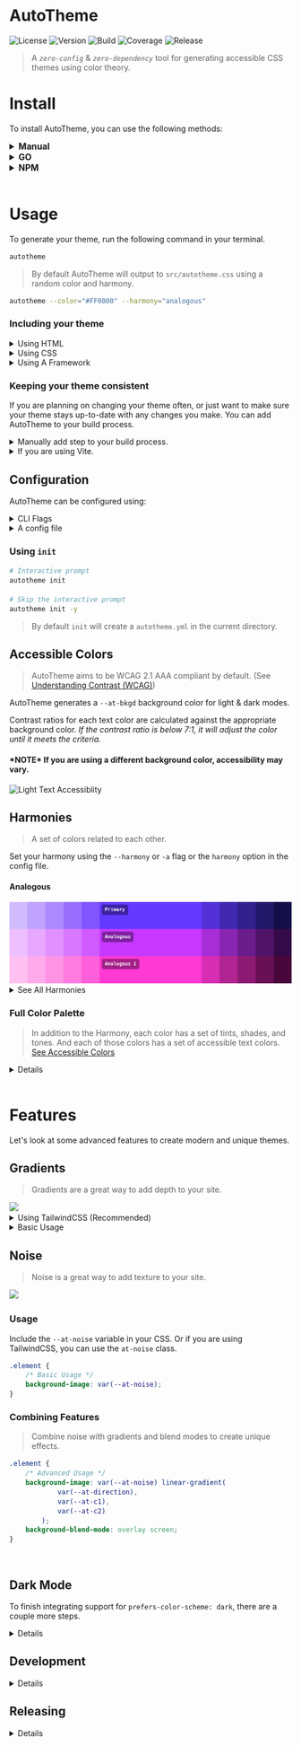 # AutoTheme

![License]()
![Version]()
![Build]()
![Coverage]()
![Release]()

> A _`zero-config`_ & _`zero-dependency`_ tool for generating accessible CSS themes using color theory.

<!--
<details>
<summary><b>Contents</b></summary>

-   [Install](#install)
-   [Usage](#usage)
-   [Configuring](#configuring)
-   [CLI](#cli)
-   [Roadmap](#roapmap)

</details> -->

# Install

To install AutoTheme, you can use the following methods:

<details>
<summary style="font-size:1.1em; font-weight:bold;">Manual</summary>

#### Automatic Install (Recommended)

> `install.sh` will detect your system and download the appropriate binary.

<details>
<summary>For Linux/macOS (or Windows using Git Bash/WSL):</summary>

```bash
curl -sL https://raw.githubusercontent.com/username/repo/main/install.sh | bash
```

</details>

<details>
<summary>For Windows (PowerShell):</summary>

```powershell
Invoke-WebRequest -Uri "https://raw.githubusercontent.com/username/repo/main/install.ps1" -OutFile "install.ps1"; ./install.ps1
```

</details>

#### Manual Install

> Download the appropriate binary for your system from the [releases page](https://github.com/damienbullis/autotheme/releases).

</details>

<details>
<summary style="font-size:1.1em; font-weight:bold;">GO</summary>

```bash

```

</details>

<details>
<summary style="font-size:1.1em; font-weight:bold;">NPM</summary>

```bash

```

</details>

<br>

# Usage

To generate your theme, run the following command in your terminal.

```bash
autotheme
```

> By default AutoTheme will output to `src/autotheme.css` using a random color and harmony.

```bash
autotheme --color="#FF0000" --harmony="analogous"
```

### Including your theme

<details>
<summary>Using HTML</summary>

> Include the generated CSS file in your HTML.

```html
<link rel="stylesheet" href="./src/autotheme.css" />
```

</details>

<details>
<summary>Using CSS</summary>

> Include the generated CSS file in your main.

```css
@import "./autotheme.css";
```

</details>

<details>
<summary>Using A Framework</summary>

> If you are using a framework like React, Vue, or Angular, you can include the CSS file in your main component.

```js
import "./src/index.css";
```

</details>

### Keeping your theme consistent

If you are planning on changing your theme often, or just want to make sure your theme stays up-to-date with any changes you make.
You can add AutoTheme to your build process.

<details>
<summary>Manually add step to your build process.</summary>

> Could be as simple as adding

```bash
&& autotheme <ARGS>
```

</details>

<details>
<summary>If you are using Vite.</summary>

> See [AutoTheme Vite Plugin]() for more information.

-   [ ] Command to generate the plugin

</details>

</details>

## Configuration

AutoTheme can be configured using:

<details>
<summary>CLI Flags</summary>

<br>

| Long        | Short | Type      | Description                                                            |
| ----------- | ----- | --------- | ---------------------------------------------------------------------- |
| `--color`   | `-c`  | `string`  | The primary color of the theme.                                        |
| `--harmony` | `-a`  | `string`  | The harmony of the theme. See [Harmonies] for accepted harmony values. |
| `--output`  | `-o`  | `string`  | The output file path. (default=./src/autotheme.css)                    |
| `--config`  |       | `string`  | Path to your AutoTheme config file. (default=./autotheme.yml)          |
| `--preview` |       | `boolean` | Generate a preview.html to preview the theme.                          |
| `--silent`  | `-s`  | `boolean` | Suppress all output from AutoTheme.                                    |
| `--version` | `-v`  | `boolean` | Display version.                                                       |
| `--help`    | `-h`  | `boolean` | Display help.                                                          |

</details>

<details>
<summary>A config file</summary>

```yml
# autotheme.yml

color: "#FF0000"
harmony: "analogous"
scalar: 1.618
# Finish this section
```

> [Full Config](docs/autotheme.config.yml)

</details>

### Using `init`

```bash
# Interactive prompt
autotheme init

# Skip the interactive prompt
autotheme init -y
```

> By default `init` will create a `autotheme.yml` in the current directory.

## Accessible Colors

> AutoTheme aims to be WCAG 2.1 AAA compliant by default. (See [Understanding Contrast (WCAG)](https://www.w3.org/WAI/WCAG21/Understanding/contrast-enhanced.html))

AutoTheme generates a `--at-bkgd` background color for light & dark modes.

Contrast ratios for each text color are calculated against the appropriate background color.
_If the contrast ratio is below 7:1, it will adjust the color until it meets the criteria._

#### \*NOTE\* If you are using a different background color, accessibility may vary.

<picture>
  <source media="(prefers-color-scheme: dark)" srcset="./docs/assets/text-dark.png">
  <img alt="Light Text Accessiblity" src="./docs/assets/text-light.png">
</picture>

## Harmonies

> A set of colors related to each other.

Set your harmony using the `--harmony` or `-a` flag or the `harmony` option in the config file.

#### Analogous

<img src="docs/assets/analogous2.png" />

<details>
<summary>See All Harmonies</summary>

#### Split-Complementary

<img src="docs/assets/split-complementary.png" />

#### Complementary

<img src="docs/assets/complementary.png" />

#### Triadic

<img src="docs/assets/triadic.png" />

#### Tetradic

<img src="docs/assets/tetradic.png" />

#### Square

<img src="docs/assets/square.png" />

#### Rectangle

<img src="docs/assets/rectangle.png" />

<!-- #### Lunar Eclipse -->

<!-- <img src="docs/assets/lunar-eclipse.png" /> -->

#### Aurelian

<img src="docs/assets/aurelian.png" />

#### Bi Polar

<img src="docs/assets/bi-polar.png" />

#### Retrograde

<img src="docs/assets/retrograde.png" />

<br>

> All examples are using `#6439FF` to illustrate the differences in harmonies.

</details>

### Full Color Palette

> In addition to the Harmony, each color has a set of tints, shades, and tones. And each of those colors has a set of accessible text colors. [See Accessible Colors](#accessible-colors)

<details>

<img src="docs/assets/harmony-details.png" />

Each color in the Harmony consists of:

-   **1 primary** color
-   **5 tints** (L1, ..., L5)
-   **5 shades** (D1, ..., D5)
-   **4 tones** (G1, ..., G4)

</details>

<br>

# Features

Let's look at some advanced features to create modern and unique themes.

## Gradients

> Gradients are a great way to add depth to your site.

<img src="docs/assets/gradients.png">

<details>
<summary>Using TailwindCSS (Recommended)</summary>

> AutoTheme intregrates directly with Tailwind's linear gradients, and extends it with radial gradients.

### Linear Gradients

```html
<div class="bg-gradient-to-br from-primary to-hamony-b"></div>
```

### Radial Gradients

```html
<div class="bg-radial from-harmony-a"></div>
```

Tailwind doesn't have built-in support for radial gradients, so AutoTheme adds some utility classes to your tailwind config.

-   `radial-position` - sets the position of the gradient (default: '50% 50%')
-   `radial-scale` - sets the scale of the gradient (default: '100% 100%')

```html
<div class="radial-scale-100 radial-position-0-0 bg-radial"></div>
<!-- Or using arbitrary values -->
<div class="radial-scale-[10%_90%] radial-position-[0px_150px] bg-radial"></div>
```

</details>

<details>
<summary>Basic Usage</summary>

> AutoTheme provides a some simple utility css classes for creating gradients.

### Linear Gradients

> Lets take a look a the `at-linear` class.

```html
<div class="at-linear"></div>
```

```css
:root {
	/* default gradient  */
	--at-direction: to right;
	--at-from: rgb(var(--at-c0) / var(--at-opacity));
	--at-from-position: -20%;
	--at-to: transparent;
	--at-to-position: 120%;
}

.at-linear {
	--at-stops: var(--at-from) var(--at-from-position), var(--at-to) var(--at-to-position);
	background-image: linear-gradient(var(--at-direction), var(--at-stops));
}
```

<details>
<summary>Why are utility classes needed?</summary>

You may have noticed that `.at-linear` and `.at-radial` are the only classes that AutoTheme provides.

That is because if we were to try and use a variable for the gradient (let's say `var(--at-linear)`).

```html
<div style="--at-from: rgb(var(--at-c4)); background: var(--at-linear);"></div>
```

##### Notice that the new color is not applied.

> This is because the variable has already been defined _before_ we set the new color.

</details>

### Customizing Gradients

> You can also customize gradients inline using the `style` attribute.

<!-- prettier-ignore -->
```html
<div
	class="at-linear"
	style="--at-direction: to bottom; --at-from: var(--at-c1); --at-to: var(--at-c3);"
></div>
```

> Or by creating a new class.

1. Add a new class to pair with the `at-linear` class that defines the gradient properties.

    ```css
    .your-gradient {
    	--at-direction: 45deg;
    	--at-from: var(--at-c1);
    	--at-from-position: 0%;
    	--at-to: var(--at-c3);
    	--at-to-position: 100%;
    }
    ```

2. Add both classes to your element.

    ```html
    <div class="your-gradient at-linear"></div>
    ```

    > **IMPORTANT:** The `your-gradient` class must be defined before the `at-linear` class.

#### Radial Gradients

> Radial gradients are customized in the same way except for using the `scale` and `position` variables.

```css
.at-radial {
	--at-stops: var(--at-from) var(--at-from-position), var(--at-to) var(--at-to-position);
	background-image: radial-gradient(var(--at-scale) at var(--at-position), var(--at-stops));
}
```

</details>

## Noise

> Noise is a great way to add texture to your site.

  <img src="docs/assets/noise.png" />

### Usage

Include the `--at-noise` variable in your CSS. Or if you are using TailwindCSS, you can use the `at-noise` class.

```css
.element {
	/* Basic Usage */
	background-image: var(--at-noise);
}
```

### Combining Features

> Combine noise with gradients and blend modes to create unique effects.

```css
.element {
	/* Advanced Usage */
	background-image: var(--at-noise) linear-gradient(
			var(--at-direction),
			var(--at-c1),
			var(--at-c2)
		);
	background-blend-mode: overlay screen;
}
```

<br>

## Dark Mode

To finish integrating support for `prefers-color-scheme: dark`, there are a couple more steps.

<details>

<br>

1. On page load, so generally speaking your `index.html` should initialize dark-mode to prevent flashing unstyled content [FOUC](https://en.wikipedia.org/wiki/Flash_of_unstyled_content)

    - You can either inline the script tag directly

    ```html
    <script>
    	const darkMode = window.matchMedia("(prefers-color-scheme: dark)");
    	if (localStorage.getItem("darkMode") === "true" || darkMode.matches) {
    		document.documentElement.classList.add("at-dark");
    	}

    	// If the user's system changes the preferred color scheme
    	darkMode.addEventListener("change", (e) => {
    		if (e.matches) {
    			document.documentElement.classList.add("at-dark");
    		} else {
    			document.documentElement.classList.remove("at-dark");
    		}
    	});
    </script>
    ```

    - or load it as an external file `/darkmode.js` instead

    ```html
    <script src="/darkmode.js"></script>
    ```

    ```js
    // darkmode.js

    /**
     * Init Darkmode
     * - checks for dark mode preference
     * - applies `at-dark` class to the root element if dark mode is preferred
     * - handles OS color-scheme change events
     */
    function initializeDarkMode() {
    	const darkMode = window.matchMedia("(prefers-color-scheme: dark)");
    	if (localStorage.getItem("darkMode") === "true" || darkMode.matches) {
    		document.documentElement.classList.add("at-dark");
    	}

    	// This wont set the local storage on change, but it will update the class
    	darkMode.addEventListener("change", (e) => {
    		if (e.matches) {
    			document.documentElement.classList.add("at-dark");
    		} else {
    			document.documentElement.classList.remove("at-dark");
    		}
    	});
    }

    initializeDarkMode();
    ```

2. Setup your onClick handler

    ```js
    /**
     * Toggle Dark Mode
     * - applies `at-dark` class to the root element
     * - saves the state to local storage
     */
    function toggleDarkMode() {
    	const darkMode = document.documentElement.classList.toggle("at-dark");
    	localStorage.setItem("darkMode", darkMode.toString());
    }
    ```

<br>

-   [ ] Add command to CLI for generating the dark mode script.

Now your site is ready to support both `light` & `dark` color schemes based on user preferences! :tada:

</details>

## Development

<details>

### Setup

#### Clone repo

```bash
git clone https://github.com/damienbullis/autotheme.git
cd autotheme
```

#### Install dependencies

```bash
make install
```

<br>

See the [Makefile](./Makefile) for more commands.

<br>

### Testing

#### All tests

```bash
make test
```

#### Watch mode

```bash
make test-watch
```

</details>

## Releasing

<details>

Releases are created via the `Release` workflow.

To create a new release, manually trigger the release workflow by going to the actions tab in the repo and selecting the `Release` workflow.

Enter the new version number when prompted and the workflow will take care of the rest.

-   [ ] Add on tag push trigger to the release workflow.

### Tagging Commits

Start your commit message with one of the following prefixes if you want to tag your commits in the changelog:

-   `feat - <YOUR_MESSAGE>` for new features
-   `fix - <YOUR_MESSAGE>` for bug fixes
-   `chore - <YOUR_MESSAGE>` for basically everything else

</details>
